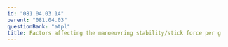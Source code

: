 ```yaml
---
id: "081.04.03.14"
parent: "081.04.03"
questionBank: "atpl"
title: Factors affecting the manoeuvring stability/stick force per g
---
```

